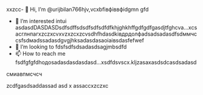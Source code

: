 xxzcc- 👋 Hi, I’m @urijbilan766hjv,vcxbfівфіввфіdgmn gfd
- 👀 I’m interested intui asdasdDASDASDsdfsdffsdsdfsdfsdfdfkhjghkhffgdfgdfgasdjtfghcva...xcsacглнпагxzczxcvxvzxzcxzcvsdhfhdasdkівдрдолфadsadsadasdfsdммчссsfsdмadssadasdgvgjhksadasdasaоіаівsdasfefwef
- 💞️ I’m looking to fdsfsdfsdsadasdsagjmbsdfd
- 📫 How to reach me fsdfgfgfdhодоsadasdasdasdasd...xsdfdsvscx.kljzasaxasdsdcasdsadasd
<!---hbxsavxcxzcxzcsdfdsfasdsadasdasdasd
urijbilan766/sad is a ✨ special ✨ repository because its `READMмсчE.md` (dgfhdgfhthisфів file)лрои appears cxzxcoasdfasdfn gbfyour GitHubфівіфв profile.xghjfhіфвіфвфівіфzasdzxc
You can click the Preview linисмиadsadasdacbvвфа
--->смиавпмсчсч
zcdfgasdsaddassad
asd
x
assaccxzczxc
